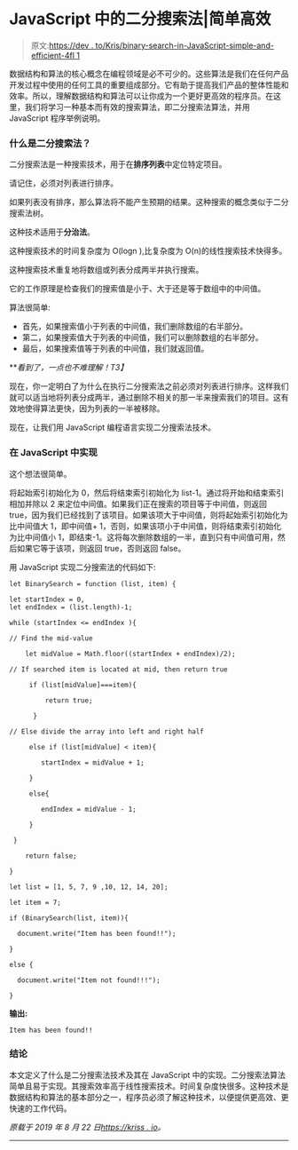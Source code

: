 # JavaScript 中的二分搜索法|简单高效

> 原文:[https://dev . to/Kris/binary-search-in-JavaScript-simple-and-efficient-4fl 1](https://dev.to/kris/binary-search-in-javascript-simple-and-efficient-4fl1)

数据结构和算法的核心概念在编程领域是必不可少的。这些算法是我们在任何产品开发过程中使用的任何工具的重要组成部分。它有助于提高我们产品的整体性能和效率。所以，理解数据结构和算法可以让你成为一个更好更高效的程序员。在这里，我们将学习一种基本而有效的搜索算法，即二分搜索法算法，并用 JavaScript 程序举例说明。

### [](#what-is-binary-search)什么是二分搜索法？

二分搜索法是一种搜索技术，用于在**排序列表**中定位特定项目。

请记住，必须对列表进行排序。

如果列表没有排序，那么算法将不能产生预期的结果。这种搜索的概念类似于二分搜索法树。

这种技术适用于**分治法**。

这种搜索技术的时间复杂度为 O(logn ),比复杂度为 O(n)的线性搜索技术快得多。

这种搜索技术重复地将数组或列表分成两半并执行搜索。

它的工作原理是检查我们的搜索值是小于、大于还是等于数组中的中间值。

算法很简单:

*   首先，如果搜索值小于列表的中间值，我们删除数组的右半部分。
*   第二，如果搜索值大于列表的中间值，我们可以删除数组的右半部分。
*   最后，如果搜索值等于列表的中间值，我们就返回值。

***看到了，一点也不难理解！*T3】**

现在，你一定明白了为什么在执行二分搜索法之前必须对列表进行排序。这样我们就可以适当地将列表分成两半，通过删除不相关的那一半来搜索我们的项目。这有效地使得算法更快，因为列表的一半被移除。

现在，让我们用 JavaScript 编程语言实现二分搜索法技术。

### [](#implementation-in-javascript)在 JavaScript 中实现

这个想法很简单。

将起始索引初始化为 0，然后将结束索引初始化为 list-1。通过将开始和结束索引相加并除以 2 来定位中间值。如果我们正在搜索的项目等于中间值，则返回 true，因为我们已经找到了该项目。如果该项大于中间值，则将起始索引初始化为比中间值大 1，即中间值+ 1，否则，如果该项小于中间值，则将结束索引初始化为比中间值小 1，即结束-1。这将每次删除数组的一半，直到只有中间值可用，然后如果它等于该项，则返回 true，否则返回 false。

用 JavaScript 实现二分搜索法的代码如下:

```
let BinarySearch = function (list, item) {

let startIndex = 0,
let endIndex = (list.length)-1;

while (startIndex <= endIndex ){

// Find the mid-value

    let midValue = Math.floor((startIndex + endIndex)/2);

// If searched item is located at mid, then return true

     if (list[midValue]===item){

         return true;

      }

// Else divide the array into left and right half

     else if (list[midValue] < item){

        startIndex = midValue + 1;

     }

     else{

        endIndex = midValue - 1;

     }

 }

    return false;

}

let list = [1, 5, 7, 9 ,10, 12, 14, 20];

let item = 7;

if (BinarySearch(list, item)){

  document.write("Item has been found!!");

}

else {

  document.write("Item not found!!!");

} 
```

**输出:**

```
Item has been found!! 
```

### [](#conclusion)结论

本文定义了什么是二分搜索法技术及其在 JavaScript 中的实现。二分搜索法算法简单且易于实现。其搜索效率高于线性搜索技术。时间复杂度快很多。这种技术是数据结构和算法的基本部分之一，程序员必须了解这种技术，以便提供更高效、更快速的工作代码。

*原载于 2019 年 8 月 22 日*[*https://kriss . io*](https://kriss.io/binary-search-in-javascript-simple-and-efficient/)*。*

* * *